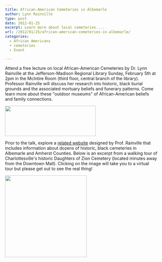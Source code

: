 ```yaml
---
title: African-American Cemeteries in Albemarle
author: Lynn Rainville
type: post
date: 2012-01-25
excerpt: Learn more about local cemeteries....
url: /2012/01/25/african-american-cemeteries-in-albemarle/
categories:
  - African Americans
  - cemeteries
  - Event

---
```

<p style="text-align: left;">
  Attend a free lecture on local African-American Cemeteries by Dr. Lynn Rainville at the Jefferson-Madison Regional Library Sunday, February 5th at 2pm in the McIntire Room (third floor, central branch of the library). Professor Rainville will discuss her research into historic, black burial grounds and the associated mortuary beliefs and funerary patterns. Come learn more about these "outdoor museums" of African-American beliefs and family connections.
</p>

[<img class="size-medium wp-image-339  alignleft" title="cemtalk" src="/media/2012/01/cemtalk-300x100.jpg" alt="" width="300" height="100" />][1]

Prior to the talk, explore a [related website][2] designed by Prof. Rainville that includes information about dozens of historic, black cemeteries in Albemarle and Amherst Counties. Below is an excerpt from a walking tour of Charlottesville's historic Daughters of Zion Cemetery (located minutes away from the Downtown Mall). Clicking on the image will take you to a virtual tour but please get out to see the real thing!
  
[<img class="alignnone size-medium wp-image-352" title="doz_wakingtour2" src="/media/2012/01/doz_wakingtour2.jpg" alt="" width="270" height="270" />][3]

 [1]: /media/2012/01/cemtalk.jpg
 [2]: http://www2.vcdh.virginia.edu/cem/
 [3]: /media/2012/01/doz_wakingtour2.jpg
